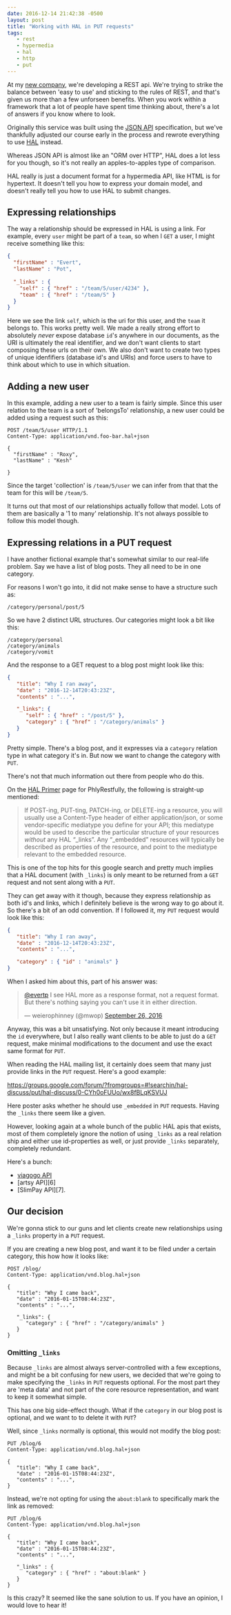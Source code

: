 ```yaml
---
date: 2016-12-14 21:42:38 -0500
layout: post
title: "Working with HAL in PUT requests"
tags:
   - rest
   - hypermedia
   - hal
   - http
   - put
---
```


At my [new company][1], we're developing a REST api. We're trying to strike
the balance between 'easy to use' and sticking to the rules of REST, and
that's given us more than a few unforseen benefits. When you work within a
framework that a lot of people have spent time thinking about, there's a
lot of answers if you know where to look.

Originally this service was built using the [JSON API][2] specification, but
we've thankfully adjusted our course early in the process and rewrote
everything to use [HAL][3] instead.

Whereas JSON API is almost like an "ORM over HTTP", HAL does a lot less for
you though, so it's not really an apples-to-apples type of comparison.

HAL really is just a document format for a hypermedia API, like HTML is for
hypertext. It doesn't tell you how to express your domain model, and doesn't
really tell you how to use HAL to submit changes.

Expressing relationships
------------------------

The way a relationship should be expressed in HAL is using a link. For
example, every `user` might be part of a `team`, so when I `GET` a user, I
might receive something like this:

```json
{
  "firstName" : "Evert",
  "lastName" : "Pot",
  
  "_links" : {
    "self" : { "href" : "/team/5/user/4234" },
    "team" : { "href" : "/team/5" }
  }
}
```

Here we see the link `self`, which is the uri for this user, and the `team` it
belongs to. This works pretty well. We made a really strong effort to
absolutely _never_ expose database `id`'s anywhere in our documents, as the URI
is ultimately the real identifier, and we don't want clients to start
composing these urls on their own. We also don't want to create two types of
unique idenfifiers (database id's and URIs) and force users to have to think
about which to use in which situation.


Adding a new user
-----------------

In this example, adding a new user to a team is fairly simple. Since this user
relation to the team is a sort of 'belongsTo' relationship, a new user could be
added using a request such as this:

```http
POST /team/5/user HTTP/1.1
Content-Type: application/vnd.foo-bar.hal+json

{
  "firstName" : "Roxy",
  "lastName" : "Kesh"
    
}
```

Since the target 'collection' is `/team/5/user` we can infer from that
that the team for this will be `/team/5`.

It turns out that most of our relationships actually follow that model. Lots
of them are basically a '1 to many' relationship. It's not always possible to
follow this model though.

Expressing relations in a PUT request
-------------------------------------

I have another fictional example that's somewhat similar to our real-life
problem. Say we have a list of blog posts. They all need to be in one category.

For reasons I won't go into, it did not make sense to have a structure such
as:

    /category/personal/post/5

So we have 2 distinct URL structures. Our categories might look a bit like this:

    /category/personal
    /category/animals
    /category/vomit

And the response to a GET request to a blog post might look like this:

```json
{
   "title": "Why I ran away",
   "date" : "2016-12-14T20:43:23Z",
   "contents" : "...",

   "_links": {
      "self" : { "href" : "/post/5" },
      "category" : { "href" : "/category/animals" }
   }
}
```

Pretty simple. There's a blog post, and it expresses via a `category` relation
type in what category it's in. But now we want to change the category with `PUT`.

There's not that much information out there from people who do this.

On the [HAL Primer][4] page for PhlyRestfully, the following is straight-up
mentioned:

> If POST-ing, PUT-ting, PATCH-ing, or DELETE-ing a resource, you will usually
> use a Content-Type header of either application/json, or some vendor-specific
> mediatype you define for your API; this mediatype would be used to describe
> the particular structure of your resources _without_ any HAL “_links”.
> Any “_embedded” resources will typically be described as properties of the
> resource, and point to the mediatype relevant to the embedded resource. 

This is one of the top hits for this google search and pretty much implies that
a HAL document (with `_links`) is only meant to be returned from a `GET` request
and not sent along with a `PUT`.

They can get away with it though, because they express relationship as both id's
and links, which I definitely believe is the wrong way to go about it. So there's
a bit of an odd convention. If I followed it, my `PUT` request would look like
this:

```json
{
   "title": "Why I ran away",
   "date" : "2016-12-14T20:43:23Z",
   "contents" : "...",

   "category" : { "id" : "animals" }
}
```

When I asked him about this, part of his answer was:

<blockquote class="twitter-tweet" data-lang="en"><p lang="en" dir="ltr"><a href="https://twitter.com/evertp">@evertp</a> I see HAL more as a response format, not a request format. But there&#39;s nothing saying you can&#39;t use it in either direction.</p>&mdash; weierophinney (@mwop) <a href="https://twitter.com/mwop/status/780506625958305792">September 26, 2016</a></blockquote>
<script async src="//platform.twitter.com/widgets.js" charset="utf-8"></script>

Anyway, this was a bit unsatisfying. Not only because it meant introducing the
`id` everywhere, but I also really want clients to be able to just do a `GET`
request, make minimal modifications to the document and use the exact same
format for `PUT`.

When reading the HAL mailing list, it certainly does seem that many just provide
links in the `PUT` request. Here's a good example:

<https://groups.google.com/forum/?fromgroups=#!searchin/hal-discuss/put/hal-discuss/0-CYh0oFUUo/wx8fBLqKSVUJ>

Here poster asks whether he should use `_embedded` in `PUT` requests. Having
the `_links` there seem like a given.

However, looking again at a whole bunch of the public HAL apis that exists,
most of them completely ignore the notion of using `_links` as a real relation
ship and either use id-properties as well, or just provide `_links` separately,
completely redundant.

Here's a bunch:

* [viagogo API][5]
* [artsy API][6]
* [SlimPay API][7].


Our decision
------------

We're gonna stick to our guns and let clients create new relationships using
a `_links` property in a `PUT` request.

If you are creating a new blog post, and want it to be filed under a certain
category, this how how it looks like:

```http
POST /blog/
Content-Type: application/vnd.blog.hal+json

{
   "title": "Why I came back",
   "date" : "2016-01-15T08:44:23Z",
   "contents" : "...",

   "_links": {
      "category" : { "href" : "/category/animals" }
   }
}
```

### Omitting `_links`

Because `_links` are almost always server-controlled with a few exceptions,
and might be a bit confusing for new users, we decided that we're going to make
specifying the `_links` in `PUT` requests optional. For the most part they are
'meta data' and not part of the core resource representation, and want to keep
it somewhat simple.

This has one big side-effect though. What if the `category` in our blog post is
optional, and we want to to delete it with `PUT`?

Well, since `_links` normally is optional, this would not modify the blog post:


```http
PUT /blog/6
Content-Type: application/vnd.blog.hal+json

{
   "title": "Why I came back",
   "date" : "2016-01-15T08:44:23Z",
   "contents" : "...",
}
```

Instead, we're not opting for using the `about:blank` to specifically mark the
link as removed:


```http
PUT /blog/6
Content-Type: application/vnd.blog.hal+json

{
   "title": "Why I came back",
   "date" : "2016-01-15T08:44:23Z",
   "contents" : "...",

   "_links" : {
      "category" : { "href" : "about:blank" }
   }
}
```

Is this crazy? It seemed like the sane solution to us. If you have an opinion,
I would love to hear it!


[1]: https://getturnstyle.com/
[2]: http://jsonapi.org/
[3]: http://stateless.co/hal_specification.html
[4]: http://phlyrestfully.readthedocs.io/en/latest/halprimer.html
[5]: http://developer.viagogo.net/

